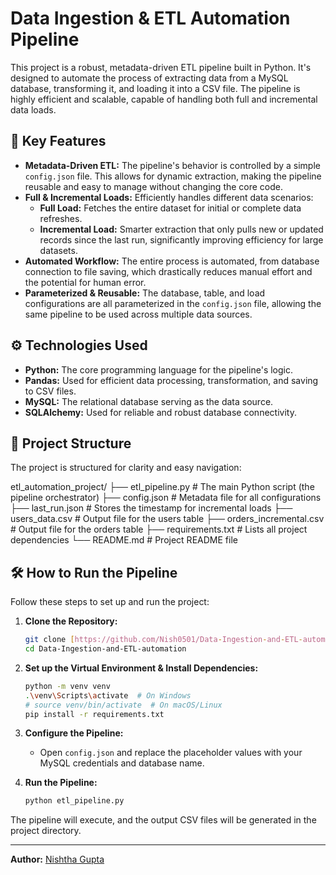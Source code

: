# Data Ingestion & ETL Automation Pipeline

This project is a robust, metadata-driven ETL pipeline built in Python. It's designed to automate the process of extracting data from a MySQL database, transforming it, and loading it into a CSV file. The pipeline is highly efficient and scalable, capable of handling both full and incremental data loads.

## 🚀 Key Features

- **Metadata-Driven ETL:** The pipeline's behavior is controlled by a simple `config.json` file. This allows for dynamic extraction, making the pipeline reusable and easy to manage without changing the core code.
- **Full & Incremental Loads:** Efficiently handles different data scenarios:
  - **Full Load:** Fetches the entire dataset for initial or complete data refreshes.
  - **Incremental Load:** Smarter extraction that only pulls new or updated records since the last run, significantly improving efficiency for large datasets.
- **Automated Workflow:** The entire process is automated, from database connection to file saving, which drastically reduces manual effort and the potential for human error.
- **Parameterized & Reusable:** The database, table, and load configurations are all parameterized in the `config.json` file, allowing the same pipeline to be used across multiple data sources.

## ⚙️ Technologies Used

- **Python:** The core programming language for the pipeline's logic.
- **Pandas:** Used for efficient data processing, transformation, and saving to CSV files.
- **MySQL:** The relational database serving as the data source.
- **SQLAlchemy:** Used for reliable and robust database connectivity.

## 📂 Project Structure

The project is structured for clarity and easy navigation:

etl_automation_project/
├── etl_pipeline.py           # The main Python script (the pipeline orchestrator)
├── config.json               # Metadata file for all configurations
├── last_run.json             # Stores the timestamp for incremental loads
├── users_data.csv            # Output file for the users table
├── orders_incremental.csv    # Output file for the orders table
├── requirements.txt          # Lists all project dependencies
└── README.md                 # Project README file

## 🛠️ How to Run the Pipeline

Follow these steps to set up and run the project:

1.  **Clone the Repository:**
    ```bash
    git clone [https://github.com/Nish0501/Data-Ingestion-and-ETL-automation.git](https://github.com/Nish0501/Data-Ingestion-and-ETL-automation.git)
    cd Data-Ingestion-and-ETL-automation
    ```

2.  **Set up the Virtual Environment & Install Dependencies:**
    ```bash
    python -m venv venv
    .\venv\Scripts\activate  # On Windows
    # source venv/bin/activate  # On macOS/Linux
    pip install -r requirements.txt
    ```

3.  **Configure the Pipeline:**
    - Open `config.json` and replace the placeholder values with your MySQL credentials and database name.

4.  **Run the Pipeline:**
    ```bash
    python etl_pipeline.py
    ```

The pipeline will execute, and the output CSV files will be generated in the project directory.

---
**Author:** [Nishtha Gupta](https://www.linkedin.com/in/nishthagupta0501)

